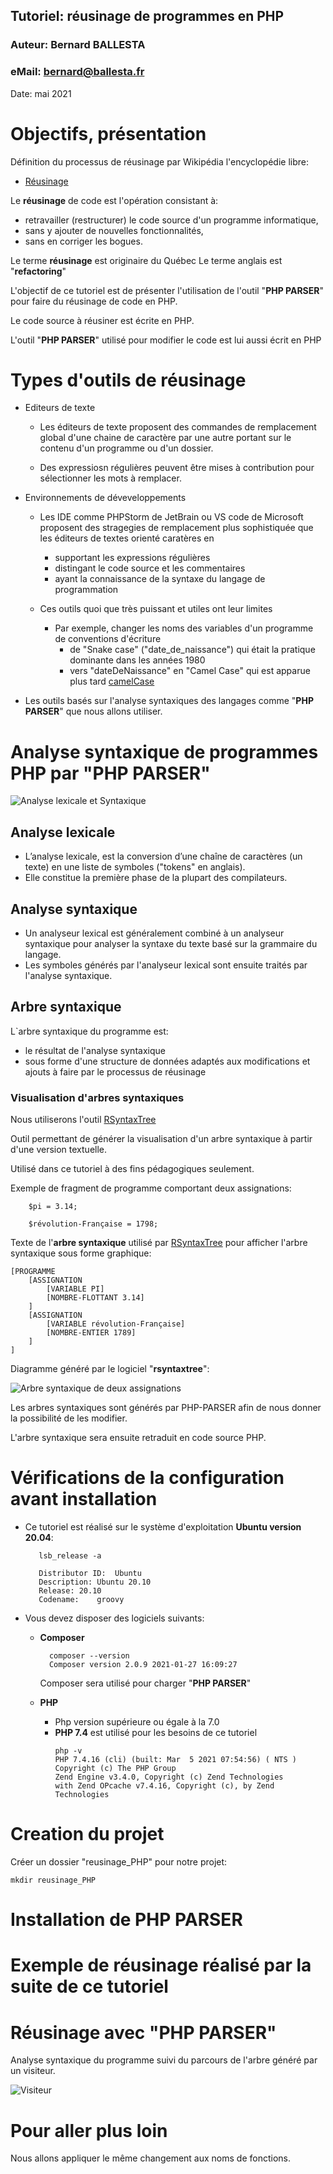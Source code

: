 ## Tutoriel: réusinage de programmes en PHP

### Auteur: Bernard BALLESTA 

### eMail: bernard@ballesta.fr

Date: mai 2021

# Objectifs, présentation

Définition du processus de réusinage par Wikipédia l'encyclopédie libre:

- [Réusinage](https://fr.wikipedia.org/wiki/Réusinage_de_code)

Le **réusinage** de code est l'opération consistant à:

- retravailler (restructurer) le code source d'un programme informatique,
- sans y ajouter de nouvelles fonctionnalités,
- sans en corriger les bogues.

Le terme **réusinage** est originaire du Québec Le terme anglais est "**refactoring**"

L'objectif de ce tutoriel est de présenter l'utilisation de l'outil "**PHP PARSER**"
pour faire du réusinage de code en PHP.

Le code source à réusiner est écrite en PHP. 

L'outil "**PHP PARSER**" utilisé pour modifier le code est lui aussi écrit
en PHP

# Types d'outils de réusinage

- Editeurs de texte
    - Les éditeurs de texte proposent des commandes de remplacement global d'une chaine de caractère par une autre
      portant sur le contenu d'un programme ou d'un dossier.

    - Des expressiosn régulières peuvent être mises à contribution pour sélectionner les mots à remplacer.

- Environnements de déveveloppements
    - Les IDE comme PHPStorm de JetBrain ou VS code de Microsoft proposent des stragegies de remplacement plus
      sophistiquée que les éditeurs de textes orienté caratères en
        - supportant les expressions régulières
        - distingant le code source et les commentaires
        - ayant la connaissance de la syntaxe du langage de programmation

    - Ces outils quoi que très puissant et utiles ont leur limites
        - Par exemple, changer les noms des variables d'un programme de conventions d'écriture
            - de "Snake case" ("date_de_naissance") qui était la pratique dominante dans les années 1980
            - vers "dateDeNaissance" en "Camel Case" qui est apparue plus tard
              [camelCase](https://commons.wikimedia.org/wiki/File:CamelCase.svg#/media/Fichier:CamelCase.svg)

- Les outils basés sur l'analyse syntaxiques des langages comme "**PHP PARSER**" que nous allons utiliser.

# Analyse syntaxique de programmes PHP par "**PHP PARSER**"

![Analyse lexicale et Syntaxique](images/Analyse_syntaxique.png)

## Analyse lexicale

- L’analyse lexicale, est la conversion d’une chaîne de caractères (un texte)
  en une liste de symboles ("tokens" en anglais).
- Elle constitue la première phase de la plupart des compilateurs.

## Analyse syntaxique

- Un analyseur lexical est généralement combiné à un analyseur syntaxique pour analyser la syntaxe du texte basé sur la
  grammaire du langage.
- Les symboles générés par l'analyseur lexical sont ensuite traités par l'analyse syntaxique.

## Arbre syntaxique

L`arbre syntaxique du programme est:

- le résultat de l'analyse syntaxique
- sous forme d'une structure de données adaptés aux modifications et ajouts à faire par le processus de réusinage

### Visualisation d'arbres syntaxiques

Nous utiliserons l'outil [RSyntaxTree](https://yohasebe.com/rsyntaxtree/)

Outil permettant de générer la visualisation d'un arbre syntaxique à partir d'une version textuelle.

Utilisé dans ce tutoriel à des fins pédagogiques seulement.

Exemple de fragment de programme comportant deux assignations:

````
    $pi = 3.14;
    
    $révolution-Française = 1798;
````

Texte de l'**arbre syntaxique** utilisé par
[RSyntaxTree](https://yohasebe.com/rsyntaxtree/) pour afficher l'arbre syntaxique sous forme graphique:

````
[PROGRAMME
    [ASSIGNATION
        [VARIABLE PI]
        [NOMBRE-FLOTTANT 3.14]
    ]
    [ASSIGNATION
        [VARIABLE révolution-Française]
        [NOMBRE-ENTIER 1789]
    ]
]
````

Diagramme généré par le logiciel "**rsyntaxtree**":

![Arbre syntaxique de deux assignations](images/AS_Assignations.png)

Les arbres syntaxiques sont générés par PHP-PARSER  afin de nous donner la possibilité de les modifier.

L'arbre syntaxique sera ensuite retraduit en code source PHP.

# Vérifications de la configuration avant installation

- Ce tutoriel est réalisé sur le système d'exploitation **Ubuntu version 20.04**:

    ````
       lsb_release -a
  
       Distributor ID:	Ubuntu
       Description:	Ubuntu 20.10
       Release:	20.10
       Codename:	groovy
    ````

- Vous devez disposer des logiciels suivants:
    - **Composer**
      ````
        composer --version
        Composer version 2.0.9 2021-01-27 16:09:27
      ````
      Composer sera utilisé pour charger  "**PHP PARSER**"           

    - **PHP**
        - Php version supérieure ou égale à la 7.0
        - **PHP 7.4** est utilisé pour les besoins de ce tutoriel
            ````
            php -v
            PHP 7.4.16 (cli) (built: Mar  5 2021 07:54:56) ( NTS )
            Copyright (c) The PHP Group
            Zend Engine v3.4.0, Copyright (c) Zend Technologies
            with Zend OPcache v7.4.16, Copyright (c), by Zend Technologies
            ````

# Creation du projet

Créer un dossier "reusinage_PHP" pour notre projet:

````
mkdir reusinage_PHP
````

# Installation de PHP PARSER

# Exemple de réusinage réalisé par la suite de ce tutoriel

# Réusinage avec "**PHP PARSER**" 

Analyse syntaxique du programme suivi du parcours de l'arbre généré par un visiteur.

![Visiteur](images/PHP_PARSER.png)

# Pour aller plus loin

Nous allons appliquer le même changement aux noms de fonctions.

